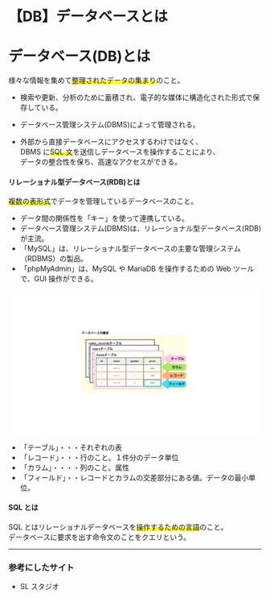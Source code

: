 # 【DB】データベースとは

# データベース(DB)とは

様々な情報を集めて<span style="background: linear-gradient(transparent 60%, #ffff00 60%);">整理されたデータの集まり</span>のこと。

- 検索や更新、分析のために蓄積され、電子的な媒体に構造化された形式で保存している。

- データベース管理システム(DBMS)によって管理される。
- 外部から直接データベースにアクセスするわけではなく、  
  DBMS に<span style="background: linear-gradient(transparent 60%, #ffff00 60%);">SQL 文</span>を送信しデータベースを操作することにより、  
  データの整合性を保ち、高速なアクセスができる。

#### リレーショナル型データベース(RDB)とは

<span style="background: linear-gradient(transparent 60%, #ffff00 60%);">複数の表形式</span>でデータを管理しているデータベースのこと。

- データ間の関係性を「キー」を使って連携している。
- データベース管理システム(DBMS)は、リレーショナル型データベース(RDB)が主流。
- 「MySQL」は、リレーショナル型データベースの主要な管理システム（RDBMS）の製品。
- 「phpMyAdmin」は、MySQL や MariaDB を操作するための Web ツールで、GUI 操作ができる。

![DB構造](./image/データベースの構造.png)

- 「テーブル」・・・それぞれの表
- 「レコード」・・・行のこと。１件分のデータ単位
- 「カラム」・・・・列のこと。属性
- 「フィールド」・・レコードとカラムの交差部分にある値。データの最小単位。

#### SQL とは

SQL とはリレーショナルデータベースを<span style="background: linear-gradient(transparent 60%, #ffff00 60%);">操作するための言語</span>のこと。  
データベースに要求を出す命令文のことをクエリという。

---

### 参考にしたサイト

- SL スタジオ
